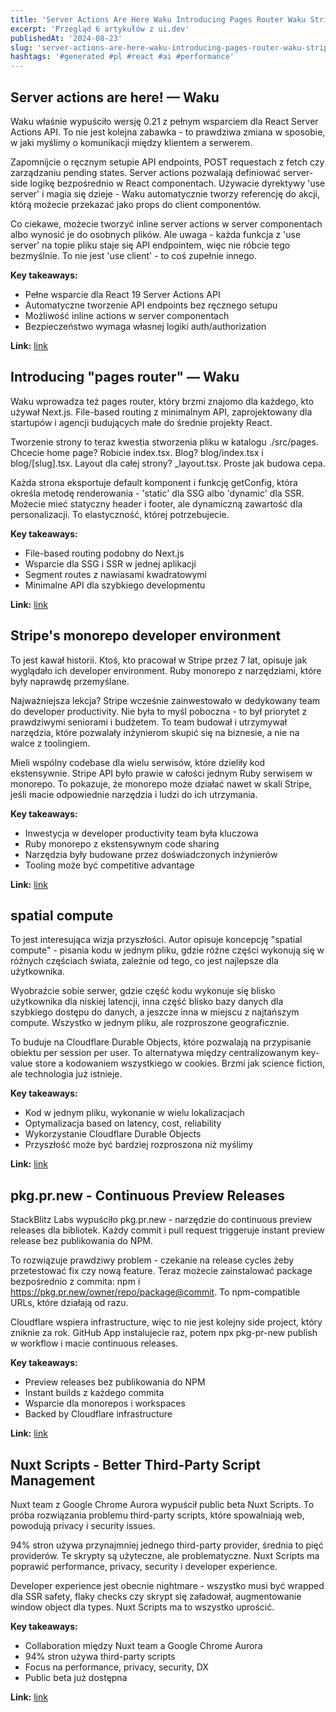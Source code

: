 ```yaml
---
title: 'Server Actions Are Here Waku Introducing Pages Router Waku Stripes Monorepo Developer Environment'
excerpt: 'Przegląd 6 artykułów z ui.dev'
publishedAt: '2024-08-23'
slug: 'server-actions-are-here-waku-introducing-pages-router-waku-stripes-monorepo-developer-environment'
hashtags: '#generated #pl #react #ai #performance'
---
```


## Server actions are here! — Waku

Waku właśnie wypuściło wersję 0.21 z pełnym wsparciem dla React Server Actions API. To nie jest kolejna zabawka - to prawdziwa zmiana w sposobie, w jaki myślimy o komunikacji między klientem a serwerem.

Zapomnijcie o ręcznym setupie API endpoints, POST requestach z fetch czy zarządzaniu pending states. Server actions pozwalają definiować server-side logikę bezpośrednio w React componentach. Używacie dyrektywy 'use server' i magia się dzieje - Waku automatycznie tworzy referencję do akcji, którą możecie przekazać jako props do client componentów.

Co ciekawe, możecie tworzyć inline server actions w server componentach albo wynosić je do osobnych plików. Ale uwaga - każda funkcja z 'use server' na topie pliku staje się API endpointem, więc nie róbcie tego bezmyślnie. To nie jest 'use client' - to coś zupełnie innego.

**Key takeaways:**
- Pełne wsparcie dla React 19 Server Actions API
- Automatyczne tworzenie API endpoints bez ręcznego setupu
- Możliwość inline actions w server componentach
- Bezpieczeństwo wymaga własnej logiki auth/authorization

**Link:** [link](https://waku.gg/blog/server-actions-are-here)

## Introducing "pages router" — Waku

Waku wprowadza też pages router, który brzmi znajomo dla każdego, kto używał Next.js. File-based routing z minimalnym API, zaprojektowany dla startupów i agencji budujących małe do średnie projekty React.

Tworzenie strony to teraz kwestia stworzenia pliku w katalogu ./src/pages. Chcecie home page? Robicie index.tsx. Blog? blog/index.tsx i blog/[slug].tsx. Layout dla całej strony? _layout.tsx. Proste jak budowa cepa.

Każda strona eksportuje default komponent i funkcję getConfig, która określa metodę renderowania - 'static' dla SSG albo 'dynamic' dla SSR. Możecie mieć statyczny header i footer, ale dynamiczną zawartość dla personalizacji. To elastyczność, której potrzebujecie.

**Key takeaways:**
- File-based routing podobny do Next.js
- Wsparcie dla SSG i SSR w jednej aplikacji
- Segment routes z nawiasami kwadratowymi
- Minimalne API dla szybkiego developmentu

**Link:** [link](https://waku.gg/blog/introducing-pages-router)

## Stripe's monorepo developer environment

To jest kawał historii. Ktoś, kto pracował w Stripe przez 7 lat, opisuje jak wyglądało ich developer environment. Ruby monorepo z narzędziami, które były naprawdę przemyślane.

Najważniejsza lekcja? Stripe wcześnie zainwestowało w dedykowany team do developer productivity. Nie była to myśl poboczna - to był priorytet z prawdziwymi seniorami i budżetem. To team budował i utrzymywał narzędzia, które pozwalały inżynierom skupić się na biznesie, a nie na walce z toolingiem.

Mieli wspólny codebase dla wielu serwisów, które dzieliły kod ekstensywnie. Stripe API było prawie w całości jednym Ruby serwisem w monorepo. To pokazuje, że monorepo może działać nawet w skali Stripe, jeśli macie odpowiednie narzędzia i ludzi do ich utrzymania.

**Key takeaways:**
- Inwestycja w developer productivity team była kluczowa
- Ruby monorepo z ekstensywnym code sharing
- Narzędzia były budowane przez doświadczonych inżynierów
- Tooling może być competitive advantage

**Link:** [link](https://blog.nelhage.com/post/stripe-dev-environment/)

## spatial compute

To jest interesująca wizja przyszłości. Autor opisuje koncepcję "spatial compute" - pisania kodu w jednym pliku, gdzie różne części wykonują się w różnych częściach świata, zależnie od tego, co jest najlepsze dla użytkownika.

Wyobraźcie sobie serwer, gdzie część kodu wykonuje się blisko użytkownika dla niskiej latencji, inna część blisko bazy danych dla szybkiego dostępu do danych, a jeszcze inna w miejscu z najtańszym compute. Wszystko w jednym pliku, ale rozproszone geograficznie.

To buduje na Cloudflare Durable Objects, które pozwalają na przypisanie obiektu per session per user. To alternatywa między centralizowanym key-value store a kodowaniem wszystkiego w cookies. Brzmi jak science fiction, ale technologia już istnieje.

**Key takeaways:**
- Kod w jednym pliku, wykonanie w wielu lokalizacjach
- Optymalizacja based on latency, cost, reliability
- Wykorzystanie Cloudflare Durable Objects
- Przyszłość może być bardziej rozproszona niż myślimy

**Link:** [link](https://sunilpai.dev/posts/spatial-compute/)

## pkg.pr.new - Continuous Preview Releases

StackBlitz Labs wypuściło pkg.pr.new - narzędzie do continuous preview releases dla bibliotek. Każdy commit i pull request triggeruje instant preview release bez publikowania do NPM.

To rozwiązuje prawdziwy problem - czekanie na release cycles żeby przetestować fix czy nową feature. Teraz możecie zainstalować package bezpośrednio z commita: npm i https://pkg.pr.new/owner/repo/package@commit. To npm-compatible URLs, które działają od razu.

Cloudflare wspiera infrastructure, więc to nie jest kolejny side project, który zniknie za rok. GitHub App instalujecie raz, potem npx pkg-pr-new publish w workflow i macie continuous releases.

**Key takeaways:**
- Preview releases bez publikowania do NPM
- Instant builds z każdego commita
- Wsparcie dla monorepos i workspaces
- Backed by Cloudflare infrastructure

**Link:** [link](https://github.com/stackblitz-labs/pkg.pr.new)

## Nuxt Scripts - Better Third-Party Script Management

Nuxt team z Google Chrome Aurora wypuścił public beta Nuxt Scripts. To próba rozwiązania problemu third-party scripts, które spowalniają web, powodują privacy i security issues.

94% stron używa przynajmniej jednego third-party provider, średnia to pięć providerów. Te skrypty są użyteczne, ale problematyczne. Nuxt Scripts ma poprawić performance, privacy, security i developer experience.

Developer experience jest obecnie nightmare - wszystko musi być wrapped dla SSR safety, flaky checks czy skrypt się załadował, augmentowanie window object dla types. Nuxt Scripts ma to wszystko uprościć.

**Key takeaways:**
- Collaboration między Nuxt team a Google Chrome Aurora
- 94% stron używa third-party scripts
- Focus na performance, privacy, security, DX
- Public beta już dostępna

**Link:** [link](https://nuxt.com/blog/nuxt-scripts)